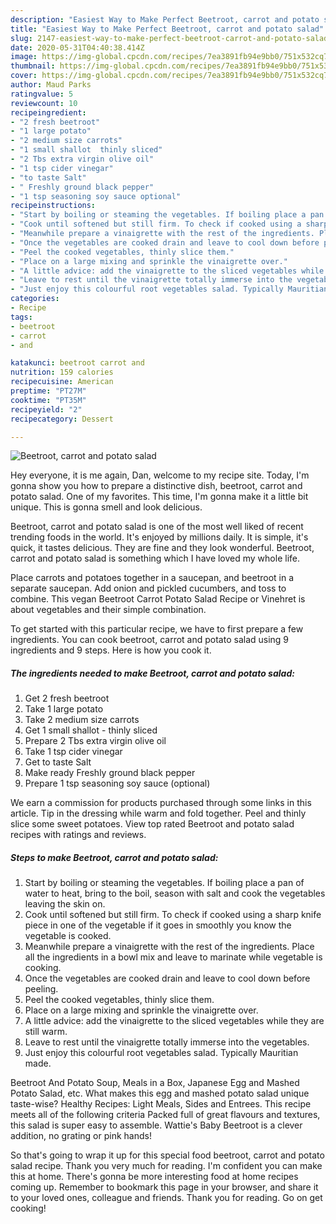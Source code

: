 ```yaml
---
description: "Easiest Way to Make Perfect Beetroot, carrot and potato salad"
title: "Easiest Way to Make Perfect Beetroot, carrot and potato salad"
slug: 2147-easiest-way-to-make-perfect-beetroot-carrot-and-potato-salad
date: 2020-05-31T04:40:38.414Z
image: https://img-global.cpcdn.com/recipes/7ea3891fb94e9bb0/751x532cq70/beetroot-carrot-and-potato-salad-recipe-main-photo.jpg
thumbnail: https://img-global.cpcdn.com/recipes/7ea3891fb94e9bb0/751x532cq70/beetroot-carrot-and-potato-salad-recipe-main-photo.jpg
cover: https://img-global.cpcdn.com/recipes/7ea3891fb94e9bb0/751x532cq70/beetroot-carrot-and-potato-salad-recipe-main-photo.jpg
author: Maud Parks
ratingvalue: 5
reviewcount: 10
recipeingredient:
- "2 fresh beetroot"
- "1 large potato"
- "2 medium size carrots"
- "1 small shallot  thinly sliced"
- "2 Tbs extra virgin olive oil"
- "1 tsp cider vinegar"
- "to taste Salt"
- " Freshly ground black pepper"
- "1 tsp seasoning soy sauce optional"
recipeinstructions:
- "Start by boiling or steaming the vegetables. If boiling place a pan of water to heat, bring to the boil, season with salt and cook the vegetables leaving the skin on."
- "Cook until softened but still firm. To check if cooked using a sharp knife piece in one of the vegetable if it goes in smoothly you know the vegetable is cooked."
- "Meanwhile prepare a vinaigrette with the rest of the ingredients. Place all the ingredients in a bowl mix and leave to marinate while vegetable is cooking."
- "Once the vegetables are cooked drain and leave to cool down before peeling."
- "Peel the cooked vegetables, thinly slice them."
- "Place on a large mixing and sprinkle the vinaigrette over."
- "A little advice: add the vinaigrette to the sliced vegetables while they are still warm."
- "Leave to rest until the vinaigrette totally immerse into the vegetables."
- "Just enjoy this colourful root vegetables salad. Typically Mauritian made."
categories:
- Recipe
tags:
- beetroot
- carrot
- and

katakunci: beetroot carrot and 
nutrition: 159 calories
recipecuisine: American
preptime: "PT27M"
cooktime: "PT35M"
recipeyield: "2"
recipecategory: Dessert

---
```



![Beetroot, carrot and potato salad](https://img-global.cpcdn.com/recipes/7ea3891fb94e9bb0/751x532cq70/beetroot-carrot-and-potato-salad-recipe-main-photo.jpg)

Hey everyone, it is me again, Dan, welcome to my recipe site. Today, I'm gonna show you how to prepare a distinctive dish, beetroot, carrot and potato salad. One of my favorites. This time, I'm gonna make it a little bit unique. This is gonna smell and look delicious.

Beetroot, carrot and potato salad is one of the most well liked of recent trending foods in the world. It's enjoyed by millions daily. It is simple, it's quick, it tastes delicious. They are fine and they look wonderful. Beetroot, carrot and potato salad is something which I have loved my whole life.

Place carrots and potatoes together in a saucepan, and beetroot in a separate saucepan. Add onion and pickled cucumbers, and toss to combine. This vegan Beetroot Carrot Potato Salad Recipe or Vinehret is about vegetables and their simple combination.


To get started with this particular recipe, we have to first prepare a few ingredients. You can cook beetroot, carrot and potato salad using 9 ingredients and 9 steps. Here is how you cook it.

<!--inarticleads1-->

##### The ingredients needed to make Beetroot, carrot and potato salad:

1. Get 2 fresh beetroot
1. Take 1 large potato
1. Take 2 medium size carrots
1. Get 1 small shallot - thinly sliced
1. Prepare 2 Tbs extra virgin olive oil
1. Take 1 tsp cider vinegar
1. Get to taste Salt
1. Make ready  Freshly ground black pepper
1. Prepare 1 tsp seasoning soy sauce (optional)


We earn a commission for products purchased through some links in this article. Tip in the dressing while warm and fold together. Peel and thinly slice some sweet potatoes. View top rated Beetroot and potato salad recipes with ratings and reviews. 

<!--inarticleads2-->

##### Steps to make Beetroot, carrot and potato salad:

1. Start by boiling or steaming the vegetables. If boiling place a pan of water to heat, bring to the boil, season with salt and cook the vegetables leaving the skin on.
1. Cook until softened but still firm. To check if cooked using a sharp knife piece in one of the vegetable if it goes in smoothly you know the vegetable is cooked.
1. Meanwhile prepare a vinaigrette with the rest of the ingredients. Place all the ingredients in a bowl mix and leave to marinate while vegetable is cooking.
1. Once the vegetables are cooked drain and leave to cool down before peeling.
1. Peel the cooked vegetables, thinly slice them.
1. Place on a large mixing and sprinkle the vinaigrette over.
1. A little advice: add the vinaigrette to the sliced vegetables while they are still warm.
1. Leave to rest until the vinaigrette totally immerse into the vegetables.
1. Just enjoy this colourful root vegetables salad. Typically Mauritian made.


Beetroot And Potato Soup, Meals in a Box, Japanese Egg and Mashed Potato Salad, etc. What makes this egg and mashed potato salad unique taste-wise? Healthy Recipes: Light Meals, Sides and Entrees. This recipe meets all of the following criteria Packed full of great flavours and textures, this salad is super easy to assemble. Wattie&#39;s Baby Beetroot is a clever addition, no grating or pink hands! 

So that's going to wrap it up for this special food beetroot, carrot and potato salad recipe. Thank you very much for reading. I'm confident you can make this at home. There's gonna be more interesting food at home recipes coming up. Remember to bookmark this page in your browser, and share it to your loved ones, colleague and friends. Thank you for reading. Go on get cooking!
